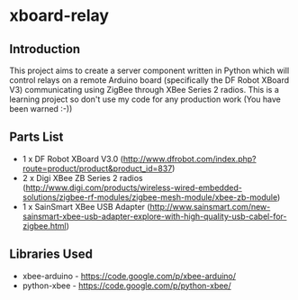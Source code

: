 xboard-relay
============

Introduction
------------
This project aims to create a server component written in Python which will control relays on a remote Arduino board (specifically the DF Robot XBoard V3) communicating using ZigBee through XBee Series 2 radios.  This is a learning project so don't use my code for any production work (You have been warned :-))

Parts List
----------
* 1 x DF Robot XBoard V3.0 (http://www.dfrobot.com/index.php?route=product/product&product_id=837)
* 2 x Digi XBee ZB Series 2 radios (http://www.digi.com/products/wireless-wired-embedded-solutions/zigbee-rf-modules/zigbee-mesh-module/xbee-zb-module)
* 1 x SainSmart XBee USB Adapter (http://www.sainsmart.com/new-sainsmart-xbee-usb-adapter-explore-with-high-quality-usb-cabel-for-zigbee.html)

Libraries Used
--------------
* xbee-arduino - https://code.google.com/p/xbee-arduino/
* python-xbee - https://code.google.com/p/python-xbee/
